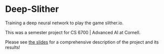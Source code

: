 # Deep-Slither

Training a deep neural network to play the game slither.io. 

This was a semester project for CS 6700 | Advanced AI at Cornell. 

Please see [the slides](https://github.com/brian-voter/Deep-Slither/blob/master/Deep%20Slither%20PPT.pdf) for a comprehensive description of the project and its results!
